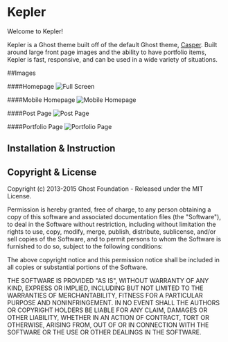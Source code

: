 # Kepler 

Welcome to Kepler! 

Kepler is a Ghost theme built off of the default Ghost theme, [Casper](https://github.com/TryGhost/Casper/releases). Built around large front page images and the ability to have portfolio items, Kepler is fast, responsive, and can be used in a wide variety of situations.

##Images

####Homepage
![Full Screen](./readme/screencapture-localhost-2368-1478223420254.png)

####Mobile Homepage
![Mobile Homepage](./readme/screencapture-localhost-2368-1478224081600.png)

####Post Page
![Post Page](./readme/screencapture-localhost-2368-acadia-1478223454551.png)

####Portfolio Page
![Portfolio Page](./readme/screencapture-localhost-2368-tag-portfolio-1478223530769.png)

## Installation & Instruction

## Copyright & License

Copyright (c) 2013-2015 Ghost Foundation - Released under the MIT License.

Permission is hereby granted, free of charge, to any person obtaining a copy of this software and associated documentation files (the "Software"), to deal in the Software without restriction, including without limitation the rights to use, copy, modify, merge, publish, distribute, sublicense, and/or sell copies of the Software, and to permit persons to whom the Software is furnished to do so, subject to the following conditions:

The above copyright notice and this permission notice shall be included in all copies or substantial portions of the Software.

THE SOFTWARE IS PROVIDED "AS IS", WITHOUT WARRANTY OF ANY KIND, EXPRESS OR IMPLIED, INCLUDING BUT NOT LIMITED TO THE WARRANTIES OF MERCHANTABILITY, FITNESS FOR A PARTICULAR PURPOSE AND
NONINFRINGEMENT. IN NO EVENT SHALL THE AUTHORS OR COPYRIGHT HOLDERS BE LIABLE FOR ANY CLAIM, DAMAGES OR OTHER LIABILITY, WHETHER IN AN ACTION OF CONTRACT, TORT OR OTHERWISE, ARISING FROM, OUT OF OR IN CONNECTION WITH THE SOFTWARE OR THE USE OR OTHER DEALINGS IN THE SOFTWARE.
